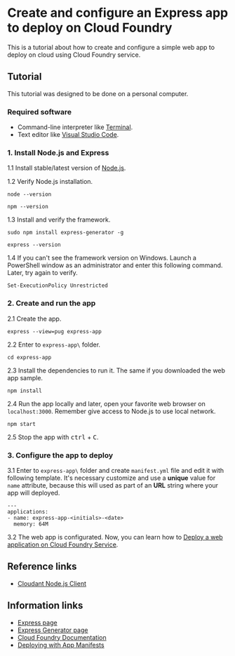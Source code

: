 # Create and configure an Express app to deploy on Cloud Foundry
This is a tutorial about how to create and configure a simple web app to deploy on cloud using Cloud Foundry service.<br>

## Tutorial
This tutorial was designed to be done on a personal computer.

### Required software
* Command-line interpreter like [Terminal](https://www.howtogeek.com/140679/beginner-geek-how-to-start-using-the-linux-terminal/).
* Text editor like [Visual Studio Code](https://code.visualstudio.com/).

### 1. Install Node.js and Express
1.1 Install stable/latest version of [Node.js](https://nodejs.org/en/).

1.2 Verify Node.js installation.
```
node --version
```
```
npm --version
```

1.3 Install and verify the framework.
```
sudo npm install express-generator -g
```
```
express --version
```

1.4 If you can't see the framework version on Windows. Launch a PowerShell window as an administrator and enter this following command. Later, try again to verify.
```
Set-ExecutionPolicy Unrestricted
```

### 2. Create and run the app
2.1 Create the app.
```
express --view=pug express-app
```

2.2 Enter to `express-app\` folder.
```
cd express-app
```

2.3 Install the dependencies to run it. The same if you downloaded the web app sample.

```
npm install
```

2.4 Run the app locally and later, open your favorite web browser on `localhost:3000`. Remember give access to Node.js to use local network.
```
npm start
```

2.5 Stop the app with <kbd>ctrl</kbd> + <kbd>C</kbd>.


### 3. Configure the app to deploy
3.1 Enter to `express-app\` folder and create `manifest.yml` file and edit it with following template. It's necessary customize and use a **unique** value for `name` attribute, because this will used as part of an **URL** string where your app will deployed.
```
---
applications:
- name: express-app-<initials>-<date>
  memory: 64M
```

3.2 The web app is configurated. Now, you can learn how to [Deploy a web application on Cloud Foundry Service](https://github.com/afforeroc/deploy-on-cloudfoundry).

## Reference links
* [Cloudant Node.js Client](https://github.com/cloudant/nodejs-cloudant)

## Information links
* [Express page](https://expressjs.com/)
* [Express Generator page](https://expressjs.com/es/starter/generator.html)
* [Cloud Foundry Documentation](https://docs.cloudfoundry.org/) 
* [Deploying with App Manifests](https://docs.cloudfoundry.org/devguide/deploy-apps/manifest.html)